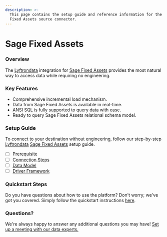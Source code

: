 ```yaml
---
description: >-
  This page contains the setup guide and reference information for the Sage
  Fixed Assets source connector.
---
```


# Sage Fixed Assets

### Overview

The [Lyftrondata](https://www.lyftrondata.com/) integration for [Sage Fixed Assets](None/) provides the most natural way to access data while requiring no engineering.

### Key Features

* Comprehensive incremental load mechanism.
* Data from Sage Fixed Assets is available in real-time.
* ANSI SQL is fully supported to query data with ease.
* Ready to query Sage Fixed Assets relational schema model.

### Setup Guide

To connect to your destination without engineering, follow our step-by-step [Lyftrondata](https://www.lyftrondata.com/) [Sage Fixed Assets](None/) setup guide.

* [ ] [Prerequisite](prerequisite.md)
* [ ] [Connection Steps](connection-steps.md)
* [ ] [Data Model](data-model/erd.md)
* [ ] [Driver Framework](driver-framework/)

### Quickstart Steps

Do you have questions about how to use the platform? Don't worry; we've got you covered. Simply follow the quickstart instructions [here](../../).

### Questions? <a href="#questions" id="questions"></a>

We're always happy to answer any additional questions you may have! [Set up a meeting with our data experts.](https://www.lyftrondata.com/book-a-meeting/)

